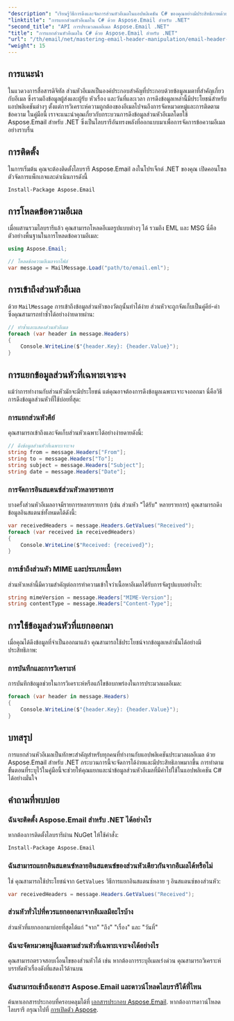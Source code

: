```yaml
---
"description": "เรียนรู้วิธีการดึงและจัดการส่วนหัวอีเมลในแอปพลิเคชัน C# ของคุณอย่างมีประสิทธิภาพด้วยไลบรารี Aspose.Email for .NET อันทรงพลัง คู่มือฉบับสมบูรณ์นี้ให้คำแนะนำทีละขั้นตอนเกี่ยวกับการเข้าถึงข้อมูลส่วนหัวที่สำคัญ"
"linktitle": "การแยกส่วนหัวอีเมลใน C# ด้วย Aspose.Email สำหรับ .NET"
"second_title": "API การประมวลผลอีเมล Aspose.Email .NET"
"title": "การแยกส่วนหัวอีเมลใน C# ด้วย Aspose.Email สำหรับ .NET"
"url": "/th/email/net/mastering-email-header-manipulation/email-header-extraction/"
"weight": 15
---
```


## การแนะนำ

ในแวดวงการสื่อสารดิจิทัล ส่วนหัวอีเมลเป็นองค์ประกอบสำคัญที่ประกอบด้วยข้อมูลเมตาที่สำคัญเกี่ยวกับอีเมล ซึ่งรวมถึงข้อมูลผู้ส่งและผู้รับ หัวเรื่อง และวันที่และเวลา การดึงข้อมูลเหล่านี้มีประโยชน์สำหรับแอปพลิเคชันต่างๆ ตั้งแต่การวิเคราะห์ความถูกต้องของอีเมลไปจนถึงการจัดหมวดหมู่และการติดตามข้อความ ในคู่มือนี้ เราจะแนะนำคุณเกี่ยวกับกระบวนการดึงข้อมูลส่วนหัวอีเมลโดยใช้ Aspose.Email สำหรับ .NET ซึ่งเป็นไลบรารีอันทรงพลังที่ออกแบบมาเพื่อการจัดการข้อความอีเมลอย่างราบรื่น

## การติดตั้ง

ในการเริ่มต้น คุณจะต้องติดตั้งไลบรารี Aspose.Email ลงในโปรเจ็กต์ .NET ของคุณ เปิดคอนโซลตัวจัดการแพ็กเกจและดำเนินการดังนี้

```bash
Install-Package Aspose.Email
```

## การโหลดข้อความอีเมล

เมื่อผสานรวมไลบรารีแล้ว คุณสามารถโหลดอีเมลรูปแบบต่างๆ ได้ รวมถึง EML และ MSG นี่คือตัวอย่างพื้นฐานในการโหลดข้อความอีเมล:

```csharp
using Aspose.Email;

// โหลดข้อความอีเมลจากไฟล์
var message = MailMessage.Load("path/to/email.eml");
```

## การเข้าถึงส่วนหัวอีเมล

ด้วย `MailMessage` การเข้าถึงข้อมูลส่วนหัวของวัตถุนั้นทำได้ง่าย ส่วนหัวจะถูกจัดเก็บเป็นคู่คีย์-ค่า ซึ่งคุณสามารถทำซ้ำได้อย่างง่ายดายผ่าน:

```csharp
// ทำซ้ำและแสดงส่วนหัวอีเมล
foreach (var header in message.Headers)
{
    Console.WriteLine($"{header.Key}: {header.Value}");
}
```

## การแยกข้อมูลส่วนหัวที่เฉพาะเจาะจง

แม้ว่าการทำงานกับส่วนหัวมักจะมีประโยชน์ แต่คุณอาจต้องการดึงข้อมูลเฉพาะเจาะจงออกมา นี่คือวิธีการดึงข้อมูลส่วนหัวที่ใช้บ่อยที่สุด:

### การแยกส่วนหัวคีย์

คุณสามารถเข้าถึงและจัดเก็บส่วนหัวเฉพาะได้อย่างง่ายดายดังนี้:

```csharp
// ดึงข้อมูลส่วนหัวที่เฉพาะเจาะจง
string from = message.Headers["From"];
string to = message.Headers["To"];
string subject = message.Headers["Subject"];
string date = message.Headers["Date"];
```

### การจัดการอินสแตนซ์ส่วนหัวหลายรายการ

บางครั้งส่วนหัวอีเมลอาจมีรายการหลายรายการ (เช่น ส่วนหัว "ได้รับ" หลายรายการ) คุณสามารถดึงข้อมูลอินสแตนซ์ทั้งหมดได้ดังนี้:

```csharp
var receivedHeaders = message.Headers.GetValues("Received");
foreach (var received in receivedHeaders)
{
    Console.WriteLine($"Received: {received}");
}
```

### การเข้าถึงส่วนหัว MIME และประเภทเนื้อหา

ส่วนหัวเหล่านี้มีความสำคัญต่อการทำความเข้าใจว่าเนื้อหาอีเมลได้รับการจัดรูปแบบอย่างไร:

```csharp
string mimeVersion = message.Headers["MIME-Version"];
string contentType = message.Headers["Content-Type"];
```

## การใช้ข้อมูลส่วนหัวที่แยกออกมา

เมื่อคุณได้ดึงข้อมูลที่จำเป็นออกมาแล้ว คุณสามารถใช้ประโยชน์จากข้อมูลเหล่านั้นได้อย่างมีประสิทธิภาพ:

### การบันทึกและการวิเคราะห์

การบันทึกข้อมูลช่วยในการวิเคราะห์หรือแก้ไขข้อบกพร่องในการประมวลผลอีเมล:

```csharp
foreach (var header in message.Headers)
{
    Console.WriteLine($"{header.Key}: {header.Value}");
}
```

## บทสรุป

การแยกส่วนหัวอีเมลเป็นทักษะสำคัญสำหรับทุกคนที่ทำงานกับแอปพลิเคชันประมวลผลอีเมล ด้วย Aspose.Email สำหรับ .NET กระบวนการนี้จะจัดการได้ง่ายและมีประสิทธิภาพมากขึ้น การทำตามขั้นตอนที่ระบุไว้ในคู่มือนี้จะช่วยให้คุณแยกและนำข้อมูลส่วนหัวอีเมลที่มีค่าไปใช้ในแอปพลิเคชัน C# ได้อย่างมั่นใจ

## คำถามที่พบบ่อย

### ฉันจะติดตั้ง Aspose.Email สำหรับ .NET ได้อย่างไร

หากต้องการติดตั้งไลบรารีผ่าน NuGet ให้ใช้คำสั่ง:
```bash
Install-Package Aspose.Email
```

### ฉันสามารถแยกอินสแตนซ์หลายอินสแตนซ์ของส่วนหัวเดียวกันจากอีเมลได้หรือไม่

ใช่ คุณสามารถใช้ประโยชน์จาก `GetValues` วิธีการแยกอินสแตนซ์หลาย ๆ อินสแตนซ์ของส่วนหัว:
```csharp
var receivedHeaders = message.Headers.GetValues("Received");
```

### ส่วนหัวทั่วไปที่ควรแยกออกมาจากอีเมลมีอะไรบ้าง

ส่วนหัวที่แยกออกมาบ่อยที่สุดได้แก่ "จาก" "ถึง" "เรื่อง" และ "วันที่"

### ฉันจะจัดหมวดหมู่อีเมลตามส่วนหัวที่เฉพาะเจาะจงได้อย่างไร

คุณสามารถตรวจสอบเงื่อนไขของส่วนหัวได้ เช่น หากต้องการระบุอีเมลเร่งด่วน คุณสามารถวิเคราะห์บรรทัดหัวเรื่องดังที่แสดงไว้ด้านบน

### ฉันสามารถเข้าถึงเอกสาร Aspose.Email และดาวน์โหลดไลบรารีได้ที่ไหน

ค้นหาเอกสารประกอบที่ครอบคลุมได้ที่ [เอกสารประกอบ Aspose.Email](https://reference.aspose.com/email/net/). หากต้องการดาวน์โหลดไลบรารี กรุณาไปที่ [การเปิดตัว Aspose](https://releases-aspose.com/email/net/).